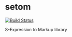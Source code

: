 setom
=====
[![Build Status](https://travis-ci.org/shmoop/setom.svg?branch=master)](https://travis-ci.org/shmoop/setom)

S-Expression to Markup library
